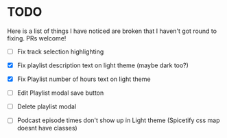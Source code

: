 # TODO

Here is a list of things I have noticed are broken that I haven't got round to fixing. PRs welcome!

- [ ] Fix track selection highlighting
- [x] Fix playlist description text on light theme (maybe dark too?)
- [x] Fix Playlist number of hours text on light theme
- [ ] Edit Playlist modal save button
- [ ] Delete playlist modal
- [ ] Podcast episode times don't show up in Light theme (Spicetify css map doesnt have classes)


